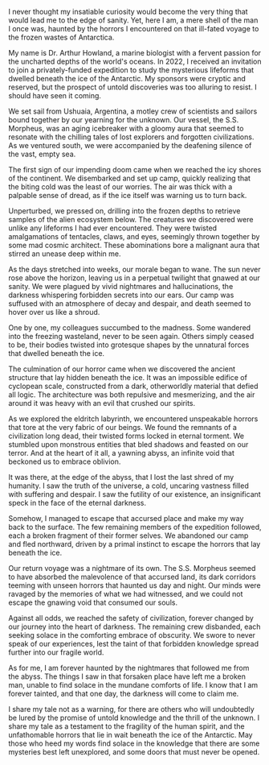 I never thought my insatiable curiosity would become the very thing that would lead me to the edge of sanity. Yet, here I am, a mere shell of the man I once was, haunted by the horrors I encountered on that ill-fated voyage to the frozen wastes of Antarctica.

My name is Dr. Arthur Howland, a marine biologist with a fervent passion for the uncharted depths of the world's oceans. In 2022, I received an invitation to join a privately-funded expedition to study the mysterious lifeforms that dwelled beneath the ice of the Antarctic. My sponsors were cryptic and reserved, but the prospect of untold discoveries was too alluring to resist. I should have seen it coming.

We set sail from Ushuaia, Argentina, a motley crew of scientists and sailors bound together by our yearning for the unknown. Our vessel, the S.S. Morpheus, was an aging icebreaker with a gloomy aura that seemed to resonate with the chilling tales of lost explorers and forgotten civilizations. As we ventured south, we were accompanied by the deafening silence of the vast, empty sea.

The first sign of our impending doom came when we reached the icy shores of the continent. We disembarked and set up camp, quickly realizing that the biting cold was the least of our worries. The air was thick with a palpable sense of dread, as if the ice itself was warning us to turn back.

Unperturbed, we pressed on, drilling into the frozen depths to retrieve samples of the alien ecosystem below. The creatures we discovered were unlike any lifeforms I had ever encountered. They were twisted amalgamations of tentacles, claws, and eyes, seemingly thrown together by some mad cosmic architect. These abominations bore a malignant aura that stirred an unease deep within me.

As the days stretched into weeks, our morale began to wane. The sun never rose above the horizon, leaving us in a perpetual twilight that gnawed at our sanity. We were plagued by vivid nightmares and hallucinations, the darkness whispering forbidden secrets into our ears. Our camp was suffused with an atmosphere of decay and despair, and death seemed to hover over us like a shroud.

One by one, my colleagues succumbed to the madness. Some wandered into the freezing wasteland, never to be seen again. Others simply ceased to be, their bodies twisted into grotesque shapes by the unnatural forces that dwelled beneath the ice.

The culmination of our horror came when we discovered the ancient structure that lay hidden beneath the ice. It was an impossible edifice of cyclopean scale, constructed from a dark, otherworldly material that defied all logic. The architecture was both repulsive and mesmerizing, and the air around it was heavy with an evil that crushed our spirits.

As we explored the eldritch labyrinth, we encountered unspeakable horrors that tore at the very fabric of our beings. We found the remnants of a civilization long dead, their twisted forms locked in eternal torment. We stumbled upon monstrous entities that bled shadows and feasted on our terror. And at the heart of it all, a yawning abyss, an infinite void that beckoned us to embrace oblivion.

It was there, at the edge of the abyss, that I lost the last shred of my humanity. I saw the truth of the universe, a cold, uncaring vastness filled with suffering and despair. I saw the futility of our existence, an insignificant speck in the face of the eternal darkness.

Somehow, I managed to escape that accursed place and make my way back to the surface. The few remaining members of the expedition followed, each a broken fragment of their former selves. We abandoned our camp and fled northward, driven by a primal instinct to escape the horrors that lay beneath the ice.

Our return voyage was a nightmare of its own. The S.S. Morpheus seemed to have absorbed the malevolence of that accursed land, its dark corridors teeming with unseen horrors that haunted us day and night. Our minds were ravaged by the memories of what we had witnessed, and we could not escape the gnawing void that consumed our souls.

Against all odds, we reached the safety of civilization, forever changed by our journey into the heart of darkness. The remaining crew disbanded, each seeking solace in the comforting embrace of obscurity. We swore to never speak of our experiences, lest the taint of that forbidden knowledge spread further into our fragile world.

As for me, I am forever haunted by the nightmares that followed me from the abyss. The things I saw in that forsaken place have left me a broken man, unable to find solace in the mundane comforts of life. I know that I am forever tainted, and that one day, the darkness will come to claim me.

I share my tale not as a warning, for there are others who will undoubtedly be lured by the promise of untold knowledge and the thrill of the unknown. I share my tale as a testament to the fragility of the human spirit, and the unfathomable horrors that lie in wait beneath the ice of the Antarctic. May those who heed my words find solace in the knowledge that there are some mysteries best left unexplored, and some doors that must never be opened.